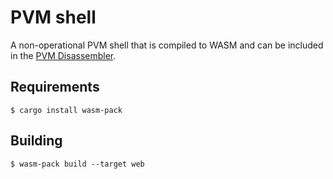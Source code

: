 # PVM shell

A non-operational PVM shell that is compiled to WASM and can be included in the [PVM Disassembler](https://github.com/FluffyLabs/typeberry-toolkit/issues/81).

## Requirements

```
$ cargo install wasm-pack
```

## Building

```
$ wasm-pack build --target web
```

